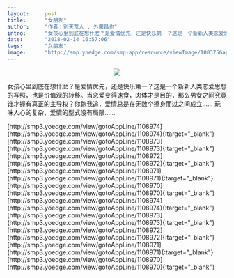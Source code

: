 ```yaml
---
layout:     post
title:      "女朋友"
author:     "作者：别天荒人 , 外薗昌也"
intro:      "女孩心里到底在想什麽？是爱情优先，还是快乐第一？这是一个新新人类恋爱思想的写照，也是价值观的转移。当恋爱变得速食，肉体才是目的，那么男女之间究竟谁才握有真正的主导权？你跑我追，爱情总是在无数个擦身而过之间成立…… 玩味人心的复杂，爱情的型式没有局限……"
date:       "2018-02-14 16:57:06"
tags:       "女朋友"
image:      "http://smp.yoedge.com/smp-app/resource/viewImage/1003756appline.png"
---
```

<div style="text-align: center">
<p><img src="http://smp.yoedge.com/smp-app/resource/viewImage/1003756appline.png"/></p>
</div>
<p class="post-meta">
<span>女孩心里到底在想什麽？是爱情优先，还是快乐第一？这是一个新新人类恋爱思想的写照，也是价值观的转移。当恋爱变得速食，肉体才是目的，那么男女之间究竟谁才握有真正的主导权？你跑我追，爱情总是在无数个擦身而过之间成立…… 玩味人心的复杂，爱情的型式没有局限……</span>
</p>
[http://smp3.yoedge.com/view/gotoAppLine/1108974](http://smp3.yoedge.com/view/gotoAppLine/1108974){:target="_blank"}
[http://smp3.yoedge.com/view/gotoAppLine/1108973](http://smp3.yoedge.com/view/gotoAppLine/1108973){:target="_blank"}
[http://smp3.yoedge.com/view/gotoAppLine/1108972](http://smp3.yoedge.com/view/gotoAppLine/1108972){:target="_blank"}
[http://smp3.yoedge.com/view/gotoAppLine/1108971](http://smp3.yoedge.com/view/gotoAppLine/1108971){:target="_blank"}
[http://smp3.yoedge.com/view/gotoAppLine/1108970](http://smp3.yoedge.com/view/gotoAppLine/1108970){:target="_blank"}
[http://smp3.yoedge.com/view/gotoAppLine/1108974](http://smp3.yoedge.com/view/gotoAppLine/1108974){:target="_blank"}
[http://smp3.yoedge.com/view/gotoAppLine/1108973](http://smp3.yoedge.com/view/gotoAppLine/1108973){:target="_blank"}
[http://smp3.yoedge.com/view/gotoAppLine/1108972](http://smp3.yoedge.com/view/gotoAppLine/1108972){:target="_blank"}
[http://smp3.yoedge.com/view/gotoAppLine/1108971](http://smp3.yoedge.com/view/gotoAppLine/1108971){:target="_blank"}
[http://smp3.yoedge.com/view/gotoAppLine/1108970](http://smp3.yoedge.com/view/gotoAppLine/1108970){:target="_blank"}


